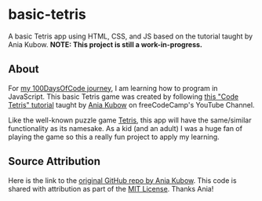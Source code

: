 # basic-tetris
 A basic Tetris app using HTML, CSS, and JS based on the tutorial taught by Ania Kubow. **NOTE: This project is still a work-in-progress.**

 ## About
 For [my 100DaysOfCode journey](https://github.com/ananfito/100-days-of-code), I am learning how to program in JavaScript. This basic Tetris game was created by following [this "Code Tetris" tutorial](https://youtu.be/rAUn1Lom6dw) taught by [Ania Kubow](https://www.youtube.com/channel/UC5DNytAJ6_FISueUfzZCVsw) on freeCodeCamp's YouTube Channel.

 Like the well-known puzzle game [Tetris](https://en.wikipedia.org/wiki/Tetris), this app will have the same/similar functionality as its namesake. As a kid (and an adult) I was a huge fan of playing the game so this a really fun project to apply my learning.

 ## Source Attribution
Here is the link to the [original GitHub repo by Ania Kubow](https://github.com/kubowania/Tetris-Basic). This code is shared with attribution as part of the [MIT License](https://github.com/kubowania/Tetris-Basic). Thanks Ania!
